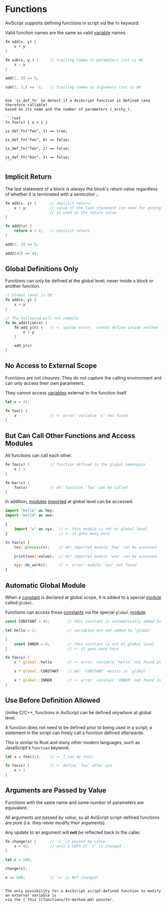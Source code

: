 Functions
=========

AviScript supports defining functions in script via the `fn` keyword.

Valid function names are the same as valid [variable](variables/variables.md) names.

```rust
fn add(x, y) {
    x + y
}

fn sub(x, y,) {     // trailing comma in parameters list is OK
    x - y
}

add(2, 3) == 5;

sub(2, 3,) == -1;   // trailing comma in arguments list is OK
```

~~~admonish tip.small "Tip: `is_def_fn`"

Use `is_def_fn` to detect if a AviScript function is defined (and therefore callable)
based on its name and the number of parameters (_arity_).

```rust
fn foo(x) { x + 1 }

is_def_fn("foo", 1) == true;

is_def_fn("foo", 0) == false;

is_def_fn("foo", 2) == false;

is_def_fn("bar", 1) == false;
```
~~~


Implicit Return
---------------

The last statement of a block is _always_ the block's return value regardless of whether it is
terminated with a semicolon `;`.

```rust
fn add(x, y) {      // implicit return:
    x + y;          // value of the last statement (no need for ending semicolon)
                    // is used as the return value
}

fn add2(x) {
    return x + 2;   // explicit return
}

add(2, 3) == 5;

add2(42) == 44;
```


Global Definitions Only
-----------------------

Functions can only be defined at the global level, never inside a block or another function.

```rust
// Global level is OK
fn add(x, y) {
    x + y
}

// The following will not compile
fn do_addition(x) {
    fn add_y(n) {   // <- syntax error:  cannot define inside another function
        n + y
    }

    add_y(x)
}
```


No Access to External Scope
---------------------------

Functions are not _closures_. They do not capture the calling environment and can only access their
own parameters.

They cannot access [variables](variables/variables.md) external to the function itself.

```rust
let x = 42;

fn foo() {
    x               // <- error: variable 'x' not found
}
```


But Can Call Other Functions and Access Modules
-----------------------------------------------

All functions can call each other.

```rust
fn foo(x) {         // function defined in the global namespace
    x + 1
}

fn bar(x) {
    foo(x)          // ok! function 'foo' can be called
}
```

In addition, [modules](modules/index.md) [imported](modules/import.md) at global level can be accessed.

```js
import "hello" as hey;
import "world" as woo;

{
    import "x" as xyz;  // <- this module is not at global level
}                       // <- it goes away here

fn foo(x) {
    hey::process(x);    // ok! imported module 'hey' can be accessed

    print(woo::value);  // ok! imported module 'woo' can be accessed

    xyz::do_work();     // <- error: module 'xyz' not found
}
```


Automatic Global Module
-----------------------

When a [constant](variables/constants.md) is declared at global scope, it is added to a special
[module](modules/index.md) called `global`.

Functions can access those [constants](variables/constants.md) via the special `global`
[module](modules/index.md).

```rust
const CONSTANT = 42;        // this constant is automatically added to 'global'

let hello = 1;              // variables are not added to 'global'

{
    const INNER = 0;        // this constant is not at global level
}                           // <- it goes away here

fn foo(x) {
    x * global::hello       // <- error: variable 'hello' not found in 'global'

    x * global::CONSTANT    // ok! 'CONSTANT' exists in 'global'

    x * global::INNER       // <- error: constant 'INNER' not found in 'global'
}
```


Use Before Definition Allowed
-----------------------------

Unlike C/C++, functions in AviScript can be defined _anywhere_ at global level.

A function does not need to be defined prior to being used in a script; a statement in the script
can freely call a function defined afterwards.

This is similar to Rust and many other modern languages, such as JavaScript's `function` keyword.

```rust
let x = foo(41);    // <- I can do this!

fn foo(x) {         // <- define 'foo' after use
    x + 1
}
```


Arguments are Passed by Value
-----------------------------

Functions with the same name and same _number_ of parameters are equivalent.

All arguments are passed by _value_, so all AviScript script-defined functions are _pure_
(i.e. they never modify their arguments).

Any update to an argument will **not** be reflected back to the caller.

```rust
fn change(s) {      // 's' is passed by value
    s = 42;         // only a COPY of 's' is changed
}

let x = 500;

change(x);

x == 500;           // 'x' is NOT changed!
```

```admonish warning.small "AviScript functions are pure"

The only possibility for a AviScript script-defined function to modify an external variable is
via the [`this`](functions/fn-method.md) pointer.
```
